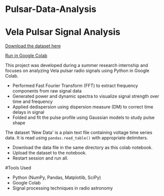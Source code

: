 # Pulsar-Data-Analysis
# Vela Pulsar Signal Analysis

[Download the dataset here](https://drive.google.com/file/d/1wCwNoUrMRyLjL6-RouWE7sEKYJYAJe2L/view?usp=sharing)

[Run in Google Colab](https://colab.research.google.com/github/Arpita2119/Pulsar-Data-Analysis/blob/main/Pulsar_Signal_Analysis.ipynb)


This project was developed during a summer research internship and focuses on analyzing Vela pulsar radio signals using Python in Google Colab.
- Performed Fast Fourier Transform (FFT) to extract frequency components from raw signal data
- Generated power and dynamic spectra to visualize signal strength over time and frequency
- Applied dedispersion using dispersion measure (DM) to correct time delays in signal
- Folded and fit the pulse profile using Gaussian models to study pulse shape

The dataset 'New Data' is a plain text file containing voltage time series data. It is read using `pandas.read_table()` with appropriate delimiters.
- Download the data file in the same directory as this colab notebook.
- Upload the dataset to the notebook.
- Restart session and run all.

#Tools Used
- Python (NumPy, Pandas, Matplotlib, SciPy)
- Google Colab
- Signal processing techniques in radio astronomy
